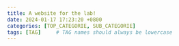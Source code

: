 ```yaml
---
title: A website for the lab!
date: 2024-01-17 17:23:20 +0800
categories: [TOP_CATEGORIE, SUB_CATEGORIE]
tags: [TAG]     # TAG names should always be lowercase
---
```

